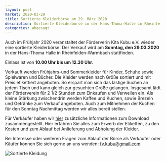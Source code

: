 ```yaml
---
layout: post
market: 2020-03-29
title: Sortierte Kleiderbörse am 29. März 2020
description: Sortierte Kleiderbörse in der Hans-Thoma-Halle in Rheinfelden/Warmbach am 29. März 2020.
categories: abgesagt
---
```


Auch im Frühjahr 2020 veranstaltet der Förderverin Kita Kubu e.V. wieder eine sortierte Kleiderbörse.
Der Verkauf wird am **Sonntag, den 29.03.2020** in der Hans-Thoma Halle in Rheinfelden-Warmbach stattfinden.

Einlass ist von **10.00 Uhr bis um 12.30 Uhr**. 

Verkauft werden Frühjahrs-und Sommerkleider für Kinder, Schuhe sowie Spielwaren und Bücher.
Die Kleider werden nach Größe sortiert und mit Preis etikettiert angeboten. So erspart man sich das lästige Suchen an jedem 
Tisch und kann gleich zur gesuchten Größe gelangen. Insgesamt lädt der Förderverein für 2 1/2 Stunden zum Einkaufen und Verweilen ein. Als kleine Stärkung zwischendrin werden Kaffee und Kuchen, sowie Brezeln und Getränke zum Verkauf angeboten. Auch zum Mitnehmen der Kuchen für den Sonntag Nachmittag werden wir alles bereit stellen.

Für Verkäufer haben wir [hier](/docs/Verkaeuferinfo_2020-03.pdf) zusätzliche Informationen zum Download zusammengestellt. 
Hier erfahren Sie alles zum Erwerb der Etiketten, zu den Kosten und zum Ablauf bei Anlieferung und Abholung der Kleider.

Bei Interesse oder weiteren Fragen zum Ablauf der Börse als Verkäufer oder Käufer können Sie sich gerne an uns wenden:
<fv.kubu@gmail.com>

![Sortierte Kleidung](/images/Plakat_03_20.png)
